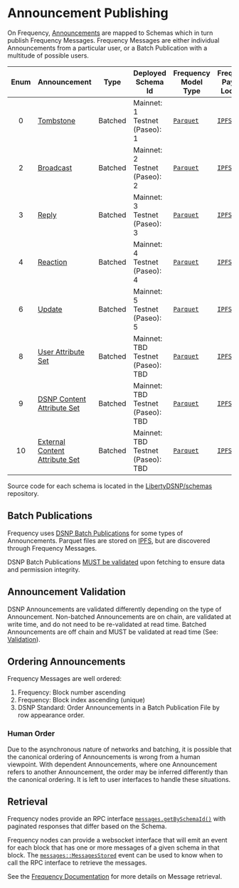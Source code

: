 # Announcement Publishing

On Frequency, [Announcements](../DSNP/Announcements.md) are mapped to Schemas which in turn publish Frequency Messages.
Frequency Messages are either individual Announcements from a particular user, or a Batch Publication with a multitude of possible users.

<!-- Links to https://frequency-chain.github.io/frequency should be updated with links to docs.frequency.xyz when able to be -->

<!-- Update ./Overview.md if a Schema Id is updated -->

| Enum | Announcement | Type | Deployed Schema Id | Frequency Model Type | Frequency Payload Location |
| :--: | --- | --- | --- | --- | --- |
| 0 | [Tombstone](../DSNP/Types/Tombstone.md) | Batched | Mainnet: 1<br />Testnet (Paseo): 1 | [`Parquet`](https://frequency-chain.github.io/frequency/common_primitives/schema/enum.ModelType.html#variant.Parquet) | [`IPFS`](https://frequency-chain.github.io/frequency/common_primitives/schema/enum.PayloadLocation.html#variant.IPFS) |
| 2 | [Broadcast](../DSNP/Types/Broadcast.md) | Batched | Mainnet: 2<br />Testnet (Paseo): 2 | [`Parquet`](https://frequency-chain.github.io/frequency/common_primitives/schema/enum.ModelType.html#variant.Parquet) | [`IPFS`](https://frequency-chain.github.io/frequency/common_primitives/schema/enum.PayloadLocation.html#variant.IPFS) |
| 3 | [Reply](../DSNP/Types/Reply.md) | Batched | Mainnet: 3<br />Testnet (Paseo): 3 | [`Parquet`](https://frequency-chain.github.io/frequency/common_primitives/schema/enum.ModelType.html#variant.Parquet) | [`IPFS`](https://frequency-chain.github.io/frequency/common_primitives/schema/enum.PayloadLocation.html#variant.IPFS) |
| 4 | [Reaction](../DSNP/Types/Reaction.md) | Batched | Mainnet: 4<br />Testnet (Paseo): 4 | [`Parquet`](https://frequency-chain.github.io/frequency/common_primitives/schema/enum.ModelType.html#variant.Parquet) | [`IPFS`](https://frequency-chain.github.io/frequency/common_primitives/schema/enum.PayloadLocation.html#variant.IPFS) |
| 6 | [Update](../DSNP/Types/Update.md) | Batched | Mainnet: 5<br />Testnet (Paseo): 5 | [`Parquet`](https://frequency-chain.github.io/frequency/common_primitives/schema/enum.ModelType.html#variant.Parquet) | [`IPFS`](https://frequency-chain.github.io/frequency/common_primitives/schema/enum.PayloadLocation.html#variant.IPFS) |
| 8 | [User Attribute Set](../DSNP/Types/UserAttributeSet.md) | Batched | Mainnet: TBD<br />Testnet (Paseo): TBD | [`Parquet`](https://frequency-chain.github.io/frequency/common_primitives/schema/enum.ModelType.html#variant.Parquet) | [`IPFS`](https://frequency-chain.github.io/frequency/common_primitives/schema/enum.PayloadLocation.html#variant.IPFS) |
| 9 | [DSNP Content Attribute Set](../DSNP/Types/DSNPContentAttributeSet.md) | Batched | Mainnet: TBD<br />Testnet (Paseo): TBD | [`Parquet`](https://frequency-chain.github.io/frequency/common_primitives/schema/enum.ModelType.html#variant.Parquet) | [`IPFS`](https://frequency-chain.github.io/frequency/common_primitives/schema/enum.PayloadLocation.html#variant.IPFS) |
| 10 | [External Content Attribute Set](../DSNP/Types/ExternalContentAttributeSet.md) | Batched | Mainnet: TBD<br />Testnet (Paseo): TBD | [`Parquet`](https://frequency-chain.github.io/frequency/common_primitives/schema/enum.ModelType.html#variant.Parquet) | [`IPFS`](https://frequency-chain.github.io/frequency/common_primitives/schema/enum.PayloadLocation.html#variant.IPFS) |

Source code for each schema is located in the [LibertyDSNP/schemas](https://github.com/LibertyDSNP/schemas) repository.

## Batch Publications

Frequency uses [DSNP Batch Publications](../DSNP/BatchPublications.md) for some types of Announcements.
Parquet files are stored on [IPFS](https://ipfs.io/), but are discovered through Frequency Messages.

DSNP Batch Publications [MUST be validated](./Validation.md) upon fetching to ensure data and permission integrity.

## Announcement Validation

DSNP Announcements are validated differently depending on the type of Announcement.
Non-batched Announcements are on chain, are validated at write time, and do not need to be re-validated at read time.
Batched Announcements are off chain and MUST be validated at read time (See: [Validation](./Validation.md)).

## Ordering Announcements

Frequency Messages are well ordered:

1. Frequency: Block number ascending
2. Frequency: Block index ascending (unique)
3. DSNP Standard: Order Announcements in a Batch Publication File by row appearance order.

### Human Order

Due to the asynchronous nature of networks and batching, it is possible that the canonical ordering of Announcements is wrong from a human viewpoint.
With dependent Announcements, where one Announcement refers to another Announcement, the order may be inferred differently than the canonical ordering.
It is left to user interfaces to handle these situations.

## Retrieval

Frequency nodes provide an RPC interface [`messages.getBySchemaId()`](https://frequency-chain.github.io/frequency/pallet_messages_rpc/trait.MessagesApiClient.html#method.get_messages_by_schema) with paginated responses that differ based on the Schema.

Frequency nodes can provide a websocket interface that will emit an event for each block that has one or more messages of a given schema in that block.
The [`messages::MessagesStored`](https://frequency-chain.github.io/frequency/pallet_messages/pallet/enum.Event.html#variant.MessagesStored) event can be used to know when to call the RPC interface to retrieve the messages.

See the [Frequency Documentation](https://frequency-chain.github.io/frequency/pallet_messages_rpc/trait.MessagesApiClient.html#method.get_messages_by_schema) for more details on Message retrieval.
